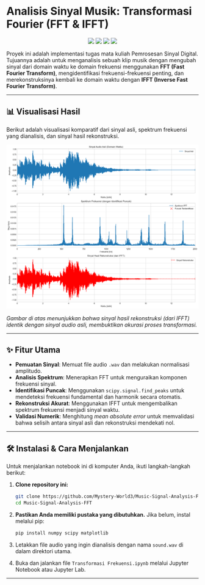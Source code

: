 ﻿# Analisis Sinyal Musik: Transformasi Fourier (FFT & IFFT)

<p align="center">
  <img src="https://img.shields.io/badge/Python-3776AB?style=for-the-badge&logo=python&logoColor=white" />
  <img src="https://img.shields.io/badge/Numpy-013243?style=for-the-badge&logo=numpy&logoColor=white" />
  <img src="https://img.shields.io/badge/SciPy-854FF5?style=for-the-badge&logo=scipy&logoColor=white" />
  <img src="https://img.shields.io/badge/Matplotlib-3776AB?style=for-the-badge&logo=matplotlib&logoColor=white" />
</p>

Proyek ini adalah implementasi tugas mata kuliah Pemrosesan Sinyal Digital. Tujuannya adalah untuk menganalisis sebuah klip musik dengan mengubah sinyal dari domain waktu ke domain frekuensi menggunakan **FFT (Fast Fourier Transform)**, mengidentifikasi frekuensi-frekuensi penting, dan merekonstruksinya kembali ke domain waktu dengan **IFFT (Inverse Fast Fourier Transform)**.

---

## 📊 Visualisasi Hasil

Berikut adalah visualisasi komparatif dari sinyal asli, spektrum frekuensi yang dianalisis, dan sinyal hasil rekonstruksi.

![Hasil Visualisasi](output.png)

*Gambar di atas menunjukkan bahwa sinyal hasil rekonstruksi (dari IFFT) identik dengan sinyal audio asli, membuktikan akurasi proses transformasi.*

---

## ✨ Fitur Utama

- **Pemuatan Sinyal**: Memuat file audio `.wav` dan melakukan normalisasi amplitudo.
- **Analisis Spektrum**: Menerapkan FFT untuk menguraikan komponen frekuensi sinyal.
- **Identifikasi Puncak**: Menggunakan `scipy.signal.find_peaks` untuk mendeteksi frekuensi fundamental dan harmonik secara otomatis.
- **Rekonstruksi Akurat**: Menggunakan IFFT untuk mengembalikan spektrum frekuensi menjadi sinyal waktu.
- **Validasi Numerik**: Menghitung *mean absolute error* untuk memvalidasi bahwa selisih antara sinyal asli dan rekonstruksi mendekati nol.

---

## 🛠️ Instalasi & Cara Menjalankan

Untuk menjalankan notebook ini di komputer Anda, ikuti langkah-langkah berikut:

1.  **Clone repository ini:**
    ```bash
    git clone https://github.com/Mystery-World3/Music-Signal-Analysis-FFT.git
    cd Music-Signal-Analysis-FFT
    ```

2.  **Pastikan Anda memiliki pustaka yang dibutuhkan.** Jika belum, instal melalui pip:
    ```bash
    pip install numpy scipy matplotlib
    ```

3.  Letakkan file audio yang ingin dianalisis dengan nama `sound.wav` di dalam direktori utama.

4.  Buka dan jalankan file `Transformasi Frekuensi.ipynb` melalui Jupyter Notebook atau Jupyter Lab.

---

